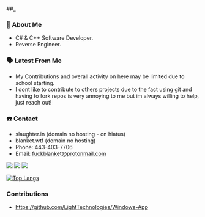 ##_

### 📖 About Me
 - C# & C++ Software Developer.
 - Reverse Engineer.

### 🗣️ Latest From Me
 - My Contributions and overall activity on here may be limited due to school starting.
 - I dont like to contribute to others projects due to the fact using git and having to fork repos is very annoying to me but im always willing to help, just reach out!

### ☎️ Contact
 - slaughter.in (domain no hosting - on hiatus)
 - blanket.wtf (domain no hosting)
 - Phone: 443-403-7706
 - Email: fuckblanket@protonmail.com

 ![](https://img.shields.io/badge/OS-Windows-blue) ![](https://img.shields.io/badge/Code-CSharp-orange) ![](https://img.shields.io/badge/IDE-Vs2019-blueviolet)
 
 
[![Top Langs](https://github-readme-stats.vercel.app/api/top-langs/?username=fuckblanket&layout=compact)](https://github.com/anuraghazra/github-readme-stats)


### Contributions
 - https://github.com/LightTechnologies/Windows-App
